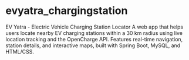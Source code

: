 # evyatra_chargingstation
 EV Yatra - Electric Vehicle Charging Station Locator A web app that helps users locate nearby EV charging stations within a 30 km radius using live location tracking and the OpenCharge API. Features real-time navigation, station details, and interactive maps, built with Spring Boot, MySQL, and HTML/CSS.
